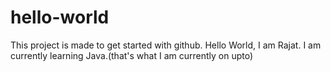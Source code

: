 # hello-world
This project is made to get started with github.
Hello World,
I am Rajat. I am currently learning Java.(that's what I am currently on upto)
